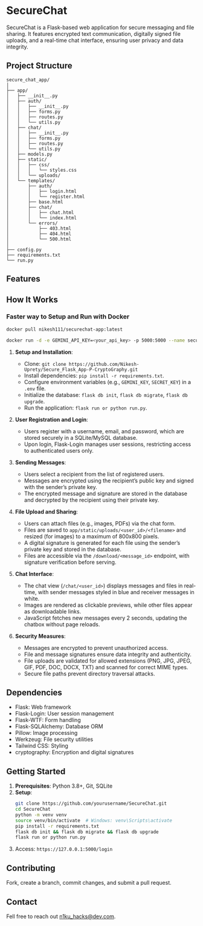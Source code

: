 # SecureChat

SecureChat is a Flask-based web application for secure messaging and file sharing. It features encrypted text communication, digitally signed file uploads, and a real-time chat interface, ensuring user privacy and data integrity.

## Project Structure

```
secure_chat_app/
│
├── app/
│   ├── __init__.py
│   ├── auth/
│   │   ├── __init__.py
│   │   ├── forms.py
│   │   ├── routes.py
│   │   └── utils.py
│   ├── chat/
│   │   ├── __init__.py
│   │   ├── forms.py
│   │   ├── routes.py
│   │   └── utils.py
│   ├── models.py
│   ├── static/
│   │   ├── css/
│   │   │   └── styles.css
│   │   └── uploads/
│   └── templates/
│       ├── auth/
│       │   ├── login.html
│       │   └── register.html
│       ├── base.html
│       ├── chat/
│       │   ├── chat.html
│       │   └── index.html
│       └── errors/
│           ├── 403.html
│           ├── 404.html
│           └── 500.html
│
├── config.py
├── requirements.txt
└── run.py
```

## Features

## How It Works

### Faster way to Setup and Run with Docker
```bash
docker pull nikesh111/securechat-app:latest

docker run -d -e GEMINI_API_KEY=<your_api_key> -p 5000:5000 --name secure-chat-container nikesh111/securechat-app

```

1. **Setup and Installation**:

  

   - Clone: `git clone https://github.com/Nikesh-Uprety/Secure_Flask_App-P-CryptoGraphy.git`
   - Install dependencies: `pip install -r requirements.txt`.
   - Configure environment variables (e.g., `GEMINI_KEY`, `SECRET_KEY`) in a `.env` file.
   - Initialize the database: `flask db init`, `flask db migrate`, `flask db upgrade`.
   - Run the application: `flask run or python run.py`.

2. **User Registration and Login**:

   - Users register with a username, email, and password, which are stored securely in a SQLite/MySQL database.
   - Upon login, Flask-Login manages user sessions, restricting access to authenticated users only.

3. **Sending Messages**:

   - Users select a recipient from the list of registered users.
   - Messages are encrypted using the recipient’s public key and signed with the sender’s private key.
   - The encrypted message and signature are stored in the database and decrypted by the recipient using their private key.

4. **File Upload and Sharing**:

   - Users can attach files (e.g., images, PDFs) via the chat form.
   - Files are saved to `app/static/uploads/<user_id>/<filename>` and resized (for images) to a maximum of 800x800 pixels.
   - A digital signature is generated for each file using the sender’s private key and stored in the database.
   - Files are accessible via the `/download/<message_id>` endpoint, with signature verification before serving.

5. **Chat Interface**:

   - The chat view (`/chat/<user_id>`) displays messages and files in real-time, with sender messages styled in blue and receiver messages in white.
   - Images are rendered as clickable previews, while other files appear as downloadable links.
   - JavaScript fetches new messages every 2 seconds, updating the chatbox without page reloads.

6. **Security Measures**:
   - Messages are encrypted to prevent unauthorized access.
   - File and message signatures ensure data integrity and authenticity.
   - File uploads are validated for allowed extensions (PNG, JPG, JPEG, GIF, PDF, DOC, DOCX, TXT) and scanned for correct MIME types.
   - Secure file paths prevent directory traversal attacks.

## Dependencies

- Flask: Web framework
- Flask-Login: User session management
- Flask-WTF: Form handling
- Flask-SQLAlchemy: Database ORM
- Pillow: Image processing
- Werkzeug: File security utilities
- Tailwind CSS: Styling
- cryptography: Encryption and digital signatures

## Getting Started

1. **Prerequisites**: Python 3.8+, Git, SQLite
2. **Setup**:
   ```bash
   git clone https://github.com/yourusername/SecureChat.git
   cd SecureChat
   python -m venv venv
   source venv/bin/activate  # Windows: venv\Scripts\activate
   pip install -r requirements.txt
   flask db init && flask db migrate && flask db upgrade
   flask run or python run.py
   ```
3. Access: `https://127.0.0.1:5000/login`

## Contributing

Fork, create a branch, commit changes, and submit a pull request.

## Contact

Fell free to reach out [n1ku_hacks@dev.com](upretynikesh021@gmail.com).

